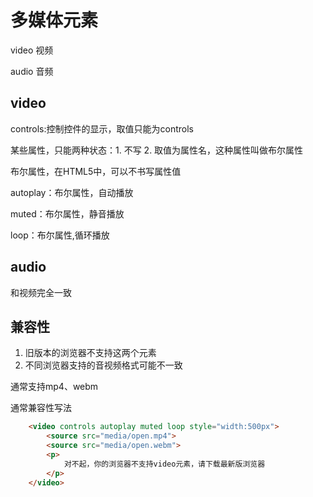# 多媒体元素

video 视频

audio 音频

## video

controls:控制控件的显示，取值只能为controls

某些属性，只能两种状态：1. 不写 2. 取值为属性名，这种属性叫做布尔属性

布尔属性，在HTML5中，可以不书写属性值

autoplay：布尔属性，自动播放

muted：布尔属性，静音播放

loop：布尔属性,循环播放

## audio

和视频完全一致

## 兼容性

1. 旧版本的浏览器不支持这两个元素
2. 不同浏览器支持的音视频格式可能不一致

通常支持mp4、webm

通常兼容性写法

```html
    <video controls autoplay muted loop style="width:500px">
        <source src="media/open.mp4">
        <source src="media/open.webm">
        <p>
            对不起，你的浏览器不支持video元素，请下载最新版浏览器
        </p>
    </video>
```